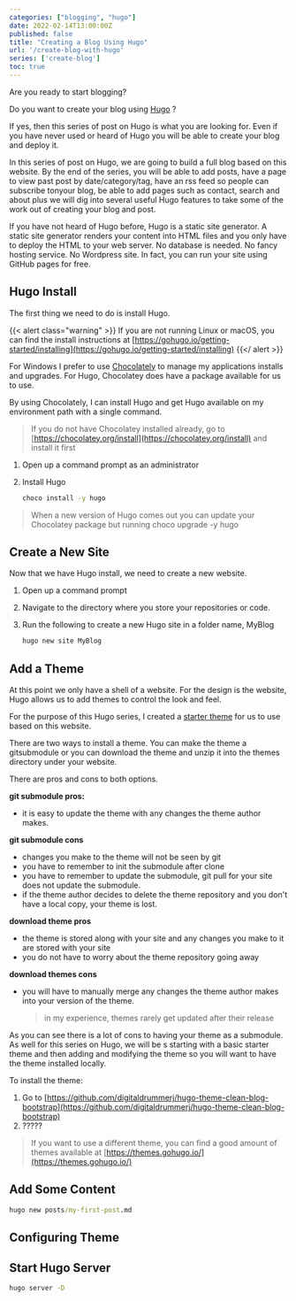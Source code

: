 ```yaml
---
categories: ["blogging", "hugo"]
date: 2022-02-14T13:00:00Z
published: false
title: "Creating a Blog Using Hugo"
url: '/create-blog-with-hugo'
series: ['create-blog']
toc: true
---
```


Are you ready to start blogging? 

Do you want to create your blog using [Hugo](https://gohugo.io/) ?

If yes, then this series of post on Hugo is what you are looking for.  Even if you have never used or heard of Hugo you will be able to create your blog and deploy it.

In this series of post on Hugo, we are going to build a full blog based on this website.   By the end of the series, you will be able to add posts, have a page to view past post by date/category/tag, have an rss feed so people can subscribe tonyour blog, be able to add pages such as contact, search and about plus we will dig into  several useful Hugo features to take some of the work out of creating your blog and post.

If you have not heard of Hugo before, Hugo is a static site generator.  A static site generator renders your content into HTML files and you only have to deploy the HTML to your web server.  No database is needed.  No fancy hosting service.  No Wordpress site.  In fact, you can run your site using GitHub pages for free.

## Hugo Install

The first thing we need to do is install Hugo.

{{< alert class="warning" >}}
If you are not running Linux or macOS, you can find the install instructions at [https://gohugo.io/getting-started/installing](https://gohugo.io/getting-started/installing)
{{</ alert >}}

For Windows I prefer to use [Chocolately](https://chocolatey.org/install) to manage my applications installs and upgrades.  For Hugo, Chocolatey does have a package available for us to use.

By using Chocolately, I can install Hugo and get Hugo available on my environment path with a single command.

> If you do not have Chocolatey installed already, go to [https://chocolatey.org/install](https://chocolatey.org/install) and install it first

1. Open up a command prompt as an administrator
1. Install Hugo

    ```cmd
    choco install -y hugo
    ```

> When a new version of Hugo comes out you can update your Chocolatey package but running choco upgrade -y hugo
 
## Create a New Site

Now that we have Hugo install, we need to create a new website.  

1. Open up a command prompt
1. Navigate to the directory where you store your repositories or code.
1. Run the following to create a new Hugo site in a folder name, MyBlog

    ```cmd
    hugo new site MyBlog
    ```

## Add a Theme

At this point we only have a shell of a website.  For the design is the website, Hugo allows us to add themes to control the look and feel. 

For the purpose of this Hugo series, I created a [starter theme](https://github.com/digitaldrummerj/hugo-theme-clean-blog-bootstrap) for us to use based on this website.

There are two ways to install a theme.  You can make the theme a gitsubmodule or you can download the theme and unzip it into the themes directory under your website.

There are pros and cons to both options.

**git submodule pros:**

* it is easy to update the theme with any changes the theme author makes.

**git submodule cons**

* changes you make to the theme will not be seen by git
* you have to remember to init the submodule after clone
* you have to remember to update the submodule, git pull for your site does not update the submodule.
* if the theme author decides to delete the theme repository and you don't have a local copy, your theme is lost.

**download theme pros**

* the theme is stored along with your site and any changes you make to it are stored with your site
 * you do not have to worry about the theme repository going away 

**download themes cons**

* you will have to manually merge any changes the theme author makes into your version of the theme.  

    > in my experience, themes rarely get updated after their release

As you can see there is a lot of cons to having your theme as a submodule.  As well for this series on Hugo, we will be s starting with a basic starter theme and then adding and modifying the theme so you will want to have the theme installed locally.

To install the theme:

1. Go to [https://github.com/digitaldrummerj/hugo-theme-clean-blog-bootstrap](https://github.com/digitaldrummerj/hugo-theme-clean-blog-bootstrap)
1. ?????

> If you want to use a different theme, you can find a good amount of themes available at [https://themes.gohugo.io/](https://themes.gohugo.io/)

## Add Some Content

```cmd
hugo new posts/my-first-post.md
```

## Configuring Theme

## Start Hugo Server

```cmd
hugo server -D
```
